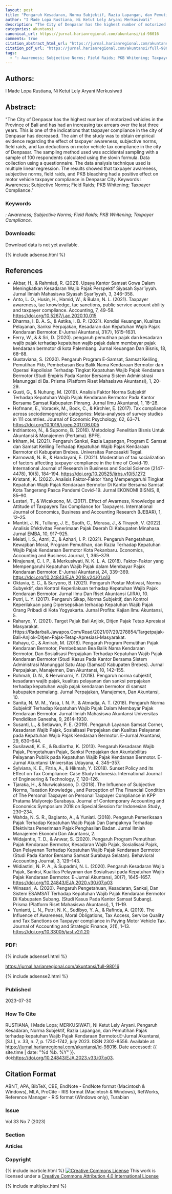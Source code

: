 ```yaml
---
layout: post
title: "Pengaruh Kesadaran, Norma Subjektif, Razia Lapangan, dan Pemutihan Pajak terhadap kepatuhan Wajib Pajak Kendaraan Bermotor"
author: "I Made Lopa Rustiana, Ni Ketut Lely Aryani Merkusiwati"
description: "The City of Denpasar has the highest number of motorized vehicles in the Province of Bali and has had an increasing tax arrears over the last three years This is one of"
categories: akuntansi
canonical_url: https://jurnal.harianregional.com/akuntansi/id-98016
comments: true
citation_abstract_html_url: "https://jurnal.harianregional.com/akuntansi/id-98016"
citation_pdf_url: "https://jurnal.harianregional.com/akuntansi/full-98016"
tags:
  - ": Awareness; Subjective Norms; Field Raids; PKB Whitening; Taxpayer Compliance."
---
```


## Authors:
I Made Lopa Rustiana, Ni Ketut Lely Aryani Merkusiwati

## Abstract:
"The City of Denpasar has the highest number of motorized vehicles in the Province of Bali and has had an increasing tax arrears over the last three years. This is one of the indications that taxpayer compliance in the city of Denpasar has decreased. The aim of the study was to obtain empirical evidence regarding the effect of taxpayer awareness, subjective norms, field raids, and tax deductions on motor vehicle tax compliance in the city of Denpasar. The sampling method used was accidental sampling with a sample of 100 respondents calculated using the slovin formula. Data collection using a questionnaire. The data analysis technique used is multiple linear regression. The results showed that taxpayer awareness, subjective norms, field raids, and PKB bleaching had a positive effect on motor vehicle taxpayer compliance in Denpasar City. Keywords : Awareness; Subjective Norms; Field Raids; PKB Whitening; Taxpayer Compliance."

### Keywords
*: Awareness; Subjective Norms; Field Raids; PKB Whitening; Taxpayer Compliance.*

### Downloads:
Download data is not yet available.

{% include adsense.html %}
## References
- Akbar, H., & Rahmiati, R. (2021). Upaya Kantor Samsat Gowa Dalam Meningkatkan Kesadaran Wajib Pajak Perspektif Siyasah Syar’iyyah. Jurnal Ilmiah Mahasiswa Siyasah Syar’iyyah, 3, 346–358.
- Anto, L. O., Husin, H., Hamid, W., & Bulan, N. L. (2021). Taxpayer awareness, tac knowledge, tac sanctions, public service account ability and taxpayer compliance. Accounting, 7, 49–58. https://doi.org/10.5267/j.ac.2020.10.015
- Dharma, I. B. A. S., & Astika, I. B. P. (2021). Kondisi Keuangan, Kualitas Pelayanan, Sanksi Perpajakan, Kesadaran dan Kepatuhan Wajib Pajak Kendaraan Bermotor. E-Jurnal Akuntansi, 31(7), 1615–1631.
- Ferry, W., & & Sri, D. (2020). pengaruh pemutihan pajak dan kesadaran wajib pajak terhadap kepatuhan wajib pajak dalam membayar pajak kendaraan bermotor di kota Palembang. Jurnal Keuangan Dan Bisnis, 18, 68–88.
- Gustaviana, S. (2020). Pengaruh Program E-Samsat, Samsat Keliling, Pemutihan Pkb, Pembebasan Bea Balik Nama Kendaraan Bermotor dan Operasi Kepolisian Terhadap Tingkat Kepatuhan Wajib Pajak Kendaraan Bermotor (Studi Empiris Pada Kantor Bersama Sistem Administrasi Manunggal di Ba. Prisma (Platform Riset Mahasiswa Akuntansi), 1, 20–29.
- Gusti, G., & Nuhung, M. (2019). Analisis Faktor Norma Subjektif Terhadap Kepatuhan Wajib Pajak Kendaraan Bermotor Pada Kantor Bersama Samsat Kabupaten Pinrang. Jurnal Ilmu Akuntansi, 1, 18–28.
- Hofmann, E., Voracek, M., Bock, C., & Kirchler, E. (2017). Tax compliance across sociodemographic categories: Meta-analyses of survey studies in 111 countries. Journal of Economic Psychology, 62, 63–71. https://doi.org/10.1016/j.joep.2017.06.005
- Indriantoro, N., & Supomo, B. (2016). Metodologi Penelitian Bisnis Untuk Akuntansi & Manajemen (Pertama). BPFE.
- Irkham, M. (2021). Pengaruh Sanksi, Razia Lapangan, Program E-Samsat dan Samsat Keliling Terhadap Kepatuhan Wajib Pajak Kendaraan Bermotor di Kabupaten Brebes. Universitas Pancasakti Tegal.
- Karnowati, N. B., & Handayani, E. (2021). Moderation of tax socialization of factors affecting taxpayer compliance in the time of Covid-19. International Journal of Research in Business and Social Science (2147- 4478), 10(5), 184–194. https://doi.org/10.20525/ijrbs.v10i5.1272
- Kristanti, K. (2022). Analisis Faktor-Faktor Yang Mempengaruhi Tingkat Kepatuhan Wajib Pajak Kendaraan Bermotor Di Kantor Bersama Samsat Kota Tangerang Pasca Pandemi Covid-19. Jurnal EKONOMI BISNIS, 8, 85–90.
- Lestari, T., & Wicaksono, M. (2017). Effect of Awarness, Knowledge and Attitude of Taxpayers Tax Compliance for Taxpayers. International Journal of Economics, Business and Accounting Research (IJEBAR), 1, 12–25.
- Mantiri, J. N., Tullung, J. E., Suoth, C., Morasa, J., & Tirayoh, V. (2022). Analisis Efektivitas Penerimaan Pajak Daerah Di Kabupaten Minahasa. Jurnal EMBA, 10, 917–925.
- Melati, I. S., Azmi, Z., & Azhari, I. P. (2021). Pengaruh Pengetahuan, Kewajiban Moral, Program Pemutihan, dan Razia Terhadap Kepatuhan Wajib Pajak Kendaraan Bermotor Kota Pekanbaru. Economics, Accounting and Business Journal, 1, 365–379.
- Nirajenani, C. I. P., & Merkusiwati, N. K. L. A. (2018). Faktor-Faktor yang Mempengaruhi Kepatuhan Wajib Pajak dalam Membayar Pajak Kendaraan Bermotor. E-Jurnal Akuntansi, 24, 339–369. https://doi.org/10.24843/EJA.2018.v24.i01.p13
- Oktavia, E. C., & Suryono, B. (2021). Pengaruh Postur Motivasi, Norma Subyektif, dan Kontrol Keperilakuan terhadap Kepatuhan Wajib Pajak Kendaraan Bermotor. Jurnal Ilmu Dan Riset Akuntansi (JIRA), 10.
- Putri, L. Y. (2017). Pengaruh Sikap, Norma Subjektif, dan Kontrol Keperilakuan yang Dipersepsikan terhadap Kepatuhan Wajib Pajak Orang Pribadi di Kota Yogyakarta. Jurnal Profita: Kajian Ilmu Akuntansi, 5.
- Raharyo, Y. (2021). Target Pajak Bali Anjlok, Ditjen Pajak Tetap Apresiasi Masyarakat. Https://Radarbali.Jawapos.Com/Read/2021/07/29/278854/Targetpajak-Bali-Anjlok-Ditjen-Pajak-Tetap-Apresiasi-Masyarakat.
- Rahayu, C., & Amirah, M. (2018). Pengaruh Program Pemutihan Pajak Kendaraan Bermotor, Pembebasan Bea Balik Nama Kendaraan Bermotor, Dan Sosialisasi Perpajakan Terhadap Kepatuhan Wajib Pajak Kendaraan Bermotor (Studi Kasus Pada Kantor Bersama Sistem Administrasi Manunggal Satu Atap (Samsat) Kabupaten Brebes). Jurnal Perpajakan, Manajemen, Dan Akuntansi, 10, 142–155.
- Rohmah, D. N., & Herwinarni, Y. (2018). Pengaruh norma subjektif, kesadaran wajib pajak, kualitas pelayanan dan sanksi perpajakan terhadap kepatuhan wajib pajak kendaraan bermotor di samsat kabupaten pemalang. Jurnal Perpajakan, Manajemen, Dan Akuntansi, 10.
- Sanita, N. M. M., Yasa, I. N. P., & Atmadja, A. T. (2018). Pengaruh Norma Subjektif Terhadap Kepatuhan Wajib Pajak Dalam Membayar Pajak Kendaraan Bermotor. Jurnal Ilmiah Mahasiswa Akuntansi Universitas Pendidikan Ganesha, 9, 2614–1930.
- Susanti, L., & Setiawan, P. E. (2019). Pengaruh Layanan Samsat Corner, Kesadaran Wajib Pajak, Sosialisasi Perpajakan dan Kualitas Pelayanan pada Kepatuhan Wajib Pajak Kendaraan Bermotor. E-Jurnal Akuntansi, 29, 630–644.
- Susilawati, K. E., & Budiartha, K. (2013). Pengaruh Kesadaran Wajib Pajak, Pengetahuan Pajak, Sanksi Perpajakan dan Akuntabilitas Pelayanan Publik pada Kepatuhan Wajib Pajak Kendaraan Bermotor. E-Jurnal Akuntansi Universitas Udayana, 4, 345–357.
- Sylviana, K. E., Fitria, A., & Hikmah, Y. (2018). Sunset Policy and its Effect on Tax Compliance: Case Study Indonesia. International Journal of Engineering & Technology, 7, 120–126.
- Tjaraka, H., & Nurwicaksono, D. (2018). The Influence of Subjective Norms, Taxation Knowledge , and Perception of The Financial Condition of The Personal Taxpayer on Personal Taxpayer Compliance in KPP Pratama Mulyorejo Surabaya. Journal of Contemporary Accounting and Economics Symposium 2018 on Special Session for Indonesian Study, 230–234.
- Wahda, N. S. R., Bagianto, A., & Yuniati. (2018). Pengaruh Pemeriksaan Pajak Terhadap Kepatuhan Wajib Pajak Dan Dampaknya Terhadap Efektivitas Penerimaan Pajak Penghasilan Badan. Jurnal Ilmiah Manajemen Ekonomi Dan Akuntansi, 2.
- Widajantie, T. D., & Anwar, S. (2020). Pengaruh Program Pemutihan Pajak Kendaraan Bermotor, Kesadaran Wajib Pajak, Sosialisasi Pajak, Dan Pelayanan Terhadap Kepatuhan Wajib Pajak Kendaraan Bermotor (Studi Pada Kantor Bersama Samsat Surabaya Selatan). Behavioral Accounting Journal, 3, 129–143.
- Widiastini, N. P. A., & Supadmi, N. L. (2020). Pengaruh Kesadaran Wajib Pajak, Sanksi, Kualitas Pelayanan dan Sosialisasi pada Kepatuhan Wajib Pajak Kendaraan Bermotor. E-Jurnal Akuntansi, 30(7), 1645–1657. https://doi.org/10.24843/EJA.2020.v30.i07.p03
- Winasari, A. (2020). Pengaruh Pengetahuan, Kesadaran, Sanksi, Dan Sistem ESAMSAT Terhadap Kepatuhan Wajib Pajak Kendaraan Bermotor Di Kabupaten Subang. (Studi Kasus Pada Kantor Samsat Subang). Prisma (Platform Riset Mahasiswa Akuntansi), 1, 11–19.
- Yunianti, L. N., Putri, N. K., Sudibyo, Y. A., & Rafinda, A. (2019). The Influence of Awareness, Moral Obligations, Tax Access, Service Quality and Tax Sanctions on Taxpayer compliance in Paying Motor Vehicle Tax. Journal of Accounting and Strategic Finance, 2(1), 1–13. https://doi.org/10.33005/jasf.v2i1.20

### PDF:

{% include adsense1.html %}

<https://jurnal.harianregional.com/akuntansi/full-98016>

{% include adsense2.html %}

### Published
2023-07-30

### How To Cite
RUSTIANA, I Made Lopa; MERKUSIWATI, Ni Ketut Lely Aryani.  Pengaruh Kesadaran, Norma Subjektif, Razia Lapangan, dan Pemutihan Pajak terhadap kepatuhan Wajib Pajak Kendaraan Bermotor.E-Jurnal Akuntansi, [S.l.], v. 33, n. 7, p. 1730-1742, july 2023. ISSN 2302-8556. Available at: <https://jurnal.harianregional.com/akuntansi/id-98016>. Date accessed: {{ site.time | date: "%d %b. %Y" }}. doi:https://doi.org/10.24843/EJA.2023.v33.i07.p03.

## Citation Format
ABNT, APA, BibTeX, CBE, EndNote - EndNote format (Macintosh & Windows), MLA, ProCite - RIS format (Macintosh & Windows), RefWorks, Reference Manager - RIS format (Windows only), Turabian

### Issue
Vol 33 No 7 (2023)

### Section 
**Articles**

### Copyright 
{% include inarticle.html %}
<a href="http://creativecommons.org/licenses/by/4.0/" rel="license"><img src="https://i.creativecommons.org/l/by/4.0/88x31.png" alt="Creative Commons License" /></a>
This work is licensed under a <a href="http://creativecommons.org/licenses/by/4.0/" rel="nofollow">Creative Commons Attribution 4.0 International License</a>

{% include multiplex.html %}
